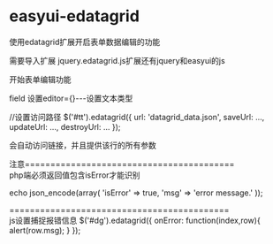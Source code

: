 # easyui-edatagrid
使用edatagrid扩展开启表单数据编辑的功能   

需要导入扩展 jquery.edatagrid.js扩展还有jquery和easyui的js  

开始表单编辑功能  

field 设置editor={}---设置文本类型  


//设置访问路径
$('#tt').edatagrid({
	url: 'datagrid_data.json',
	saveUrl: ...,
	updateUrl: ...,
	destroyUrl: ...
});


会自动访问链接，并且提供该行的所有参数


注意=========================================  
php端必须返回值包含isError才能识别

echo json_encode(array(
	'isError' => true,
	'msg' => 'error message.'
));

===========================================   
js设置捕捉报错信息
$('#dg').edatagrid({
	onError: function(index,row){
		alert(row.msg);
	}
});
